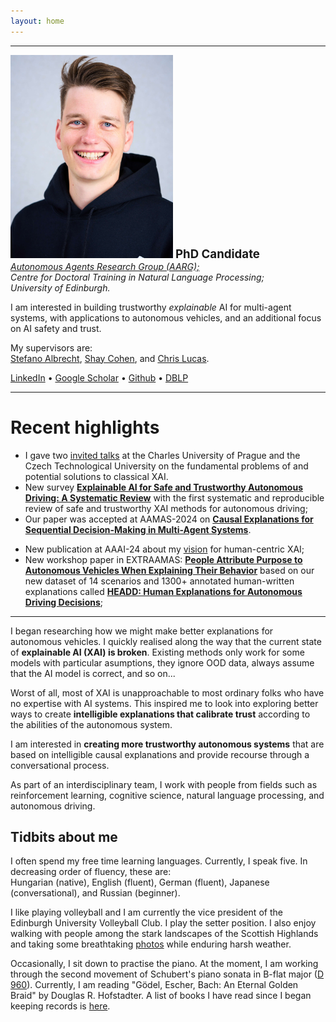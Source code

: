 ```yaml
---
layout: home
---
```

<hr />
<div class="intro">
    <img src="assets/portrait_small.jpg" alt="Portrait of Balint" width="260" class="header_img" />
    <strong style="font-size: 14pt;">PhD Candidate</strong><br />
    <div style="text-align: left; font-style: italic">
    <a href="https://agents.inf.ed.ac.uk/">Autonomous Agents Research Group (AARG);</a><br />
    Centre for Doctoral Training in Natural Language Processing;<br />
    University of Edinburgh.
    </div>
    <p>
    I am interested in building trustworthy <em>explainable</em> AI for multi-agent systems, with applications to autonomous vehicles, and an additional focus on AI safety and trust.
    </p>
    <p>
    My supervisors are: <br />
    <a href="https://agents.inf.ed.ac.uk/stefano-albrecht/">Stefano Albrecht</a>, <a href="https://homepages.inf.ed.ac.uk/scohen/">Shay Cohen</a>, and <a href="https://homepages.inf.ed.ac.uk/clucas2/">Chris Lucas</a>.
    </p>
    <span>
    <a href="https://www.linkedin.com/in/gyevnarb/">LinkedIn</a>
    &bull;
    <a href="https://scholar.google.com/citations?user=fLyES3oAAAAJ">Google Scholar</a>
    &bull;
    <a href="https://github.com/gyevnarb/">Github</a>
    &bull;
    <a href="https://dblp.org/pid/287/4975.html">DBLP</a>
    </span>
</div>

<hr />

# Recent highlights

- I gave two [invited talks](/assets/xai-seminar-prague.pdf) at the Charles University of Prague and the Czech Technological University on the fundamental problems of and potential solutions to classical XAI.
- New survey **[Explainable AI for Safe and Trustworthy Autonomous Driving: A Systematic Review](https://arxiv.org/abs/2402.10086)** with the first systematic and reproducible review of safe and trustworthy XAI methods for autonomous driving;
- Our paper was accepted at AAMAS-2024 on **[Causal Explanations for Sequential Decision-Making in Multi-Agent Systems](https://arxiv.org/abs/2302.10809)**.
<!-- - I gave an [interview](https://aihub.org/2024/04/16/interview-with-balint-gyevnar-creating-explanations-for-ai-based-decision-making-systems/) to AIHub about my research and the AAAI-24 publication; -->
- New publication at AAAI-24 about my [vision](https://ojs.aaai.org/index.php/AAAI/article/download/30395/32462) for human-centric XAI;
- New workshop paper in EXTRAAMAS: **[People Attribute Purpose to Autonomous Vehicles When Explaining Their Behavior](https://arxiv.org/abs/2403.08828)** based on our new dataset of 14 scenarios and 1300+ annotated human-written explanations called **[HEADD: Human Explanations for Autonomous Driving Decisions](https://datashare.ed.ac.uk/handle/10283/8714)**;
<!-- - Our paper **[Bridging the Transparency Gap: What Can Explainable AI Learn From the AI Act?](https://arxiv.org/abs/2302.10766)** was accepted at ECAI 2023; -->
<!-- - I was **[awarded £4,000](https://tas.ac.uk/skills/early-career-researcher-awards/)** by the UKRI Trustworthy Autonomous Systems Hub for my work on human-centered social explainable AI. -->
<!-- - My essay **["Love, Sex, and AI"](assets/essay_lovesexai.pdf)** was selected for publication by the Standing Committee of the AI100 project at Stanford University. -->

<hr />


I began researching how we might make better explanations for autonomous vehicles. 
I quickly realised along the way that the current state of **explainable AI (XAI) is broken**.
Existing methods only work for some models with particular asumptions, they ignore OOD data, always assume that the AI model is correct, and so on...

Worst of all, most of XAI is unapproachable to most ordinary folks who have no expertise with AI systems.
This inspired me to look into exploring better ways to create **intelligible explanations that calibrate trust** according to the abilities of the autonomous system.

I am interested in **creating more trustworthy autonomous systems** that are based on intelligible causal explanations and provide recourse through a conversational process.

As part of an interdisciplinary team, I work with people from fields such as reinforcement learning, cognitive science, natural language processing, and autonomous driving.


## Tidbits about me

I often spend my free time learning languages. Currently, I speak five. In decreasing order of fluency, these are: <br /> Hungarian (native), English (fluent), German (fluent), Japanese (conversational), and Russian (beginner).

I like playing volleyball and I am currently the vice president of the Edinburgh University Volleyball Club.
I play the setter position.
I also enjoy walking with people among the stark landscapes of the Scottish Highlands and taking some breathtaking [photos](https://www.instagram.com/balinthy/) while enduring harsh weather.

Occasionally, I sit down to practise the piano.
At the moment, I am working through the second movement of Schubert's piano sonata in B-flat major ([D 960](https://youtu.be/MAZ8PA5_gVA)).
Currently, I am reading "Gödel, Escher, Bach: An Eternal Golden Braid" by Douglas R. Hofstadter. 
A list of books I have read since I began keeping records is [here](https://www.goodreads.com/review/list/62432429?sort=date_read).
